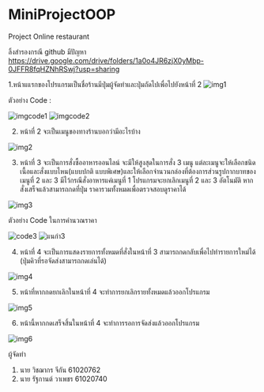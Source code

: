 # MiniProjectOOP
Project Online restaurant 

ลิ้งสำรองกรณี github มีปัญหา  https://drive.google.com/drive/folders/1a0o4JR6zjX0yMbp-0JFFR8fqHZNhRSwj?usp=sharing

1.หน้าแแรกของโปรแกรมเป็นชื่อร้านมีปุ่มผู้จัดทำและปุ่มถัดไปเพื่อไปยังหน้าที่ 2 
![img1](https://user-images.githubusercontent.com/48233962/68537603-5807b080-0399-11ea-8fc4-e7aca02dcedd.png)

ตัวอย่าง Code :

![imgcode1](https://user-images.githubusercontent.com/48233962/68537661-820da280-039a-11ea-8d0b-a123d044d5fc.png)
![imgcode2](https://user-images.githubusercontent.com/48233962/68537662-846ffc80-039a-11ea-9a77-d029e5e5e51b.png)

2. หน้าที่ 2 จะเป็นเมนูของทางร้านบอกว่ามีอะไรบ้าง


![img2](https://user-images.githubusercontent.com/48233962/68537668-8c2fa100-039a-11ea-9fca-f92c0f60fe57.png)


3. หน้าที่ 3 จะเป็นการสั่งซื้ออาหารออนไลน์ จะมีให้สูงสุดในการสั่ง 3 เมนู แต่ละเมนูจะให้เลือกชนิดเนื้อและสั่งแบบไหน(แบบปกติ แบบพิเศษ)และให้เลือกจำนวนกล่องที่ต้องการส่วนรูปกากบาทของเมนูที่ 2 และ 3 มีไว้กรณีสั่งอาหารแค่เมนูที่ 1 โปรแกรมจะยกเลิกเมนูที่ 2 และ 3 อัตโนมัติ หากสั่งเสร็จแล้วสามารถกดที่ปุ่ม ราคารวมทั้งหมดเพื่อตรวจสอบดูราคาได้


![img3](https://user-images.githubusercontent.com/48233962/68537669-8cc83780-039a-11ea-9169-5878dbe612cf.png)


ตัวอย่าง Code ในการคำนวณราคา


![code3](https://user-images.githubusercontent.com/48233962/68537667-8c2fa100-039a-11ea-9bb2-bdc2c0e04e29.png)
![แนกำ3](https://user-images.githubusercontent.com/48233962/68537673-8df96480-039a-11ea-9aa3-35b70a8e9b4d.png)


4. หน้าที่ 4 จะเป็นการแสดงรายการทั้งหมดที่สั่งในหน้าที่ 3 สามารถกดกลับเพื่อไปทำรายการใหม่ได้ (ปุ่มคิวที่รอจัดส่งสามารถกดเล่นได้)


![img4](https://user-images.githubusercontent.com/48233962/68537670-8cc83780-039a-11ea-9dfd-f661b82d1c60.png)


5. หน้าที่หากกดยกเลิกในหน้าที่ 4 จะทำการยกเลิกรายทั้งหมดแล้วออกโปรแกรม


![img5](https://user-images.githubusercontent.com/48233962/68537671-8d60ce00-039a-11ea-811f-bfbe00f94a3b.png)


6. หน้านี้หากกดเสร็จสิ้นในหน้าที่ 4 จะทำการรอการจัดส่งแล้วออกโปรแกรม


![img6](https://user-images.githubusercontent.com/48233962/68537672-8d60ce00-039a-11ea-8520-9bfed3b64e5d.png)

ผู้จัดทำ
1. นาย วิชฌากร จีกัน 61020762
2. นาย รัฐกานต์ วาเพชร 61020740


